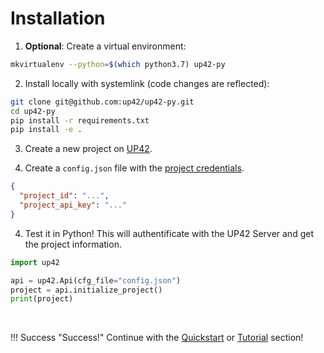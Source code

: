 # Installation

1. **Optional**: Create a virtual environment:
```bash
mkvirtualenv --python=$(which python3.7) up42-py
```

2. Install locally with systemlink (code changes are reflected):
```bash
git clone git@github.com:up42/up42-py.git
cd up42-py
pip install -r requirements.txt
pip install -e .
```

3. Create a new project on [UP42](https://up42.com).

4. Create a `config.json` file with the [project credentials](https://docs.up42.com/getting-started/first-api-request.html#run-your-first-job-via-the-api).
```json
{
  "project_id": "...",
  "project_api_key": "..."
} 
```

4. Test it in Python! This will authentificate with the UP42 Server and get the project information.
```python
import up42

api = up42.Api(cfg_file="config.json")
project = api.initialize_project()
print(project)
```

<br>

!!! Success "Success!"
    Continue with the [Quickstart](01_quickstart.md) or [Tutorial](02_typical_usage.md) section!

<br>
